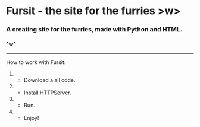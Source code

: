 # Fursit - the site for the furries >w>
### A creating site for the furries, made with Python and HTML.
#### ^w^
---------------------------------------------------------------------
How to work with Fursit:
1. * Download a all code.
2. * Install HTTPServer.
3. * Run.
4. * Enjoy! 
